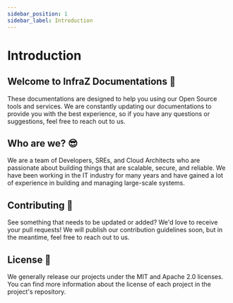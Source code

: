 ```yaml
---
sidebar_position: 1
sidebar_label: Introduction
---
```


# Introduction

## Welcome to InfraZ Documentations 🚀

These documentations are designed to help you using our Open Source tools and services. We are constantly updating our documentations to provide you with the best experience, so if you have any questions or suggestions, feel free to reach out to us.

## Who are we? 😎
We are a team of Developers, SREs, and Cloud Architects who are passionate about building things that are scalable, secure, and reliable. We have been working in the IT industry for many years and have gained a lot of experience in building and managing large-scale systems.

## Contributing 🤘
See something that needs to be updated or added? We'd love to receive your pull requests!
We will publish our contribution guidelines soon, but in the meantime, feel free to reach out to us.

## License 📜
We generally release our projects under the MIT and Apache 2.0 licenses. You can find more information about the license of each project in the project's repository.
